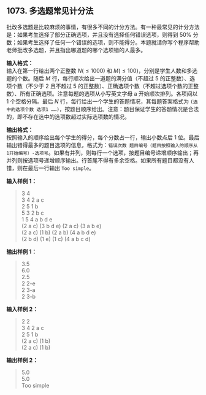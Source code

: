 ﻿## 1073. 多选题常见计分法
批改多选题是比较麻烦的事情，有很多不同的计分方法。有一种最常见的计分方法是：如果考生选择了部分正确选项，并且没有选择任何错误选项，则得到 50% 分数；如果考生选择了任何一个错误的选项，则不能得分。本题就请你写个程序帮助老师批改多选题，并且指出哪道题的哪个选项错的人最多。

**输入格式：**  
输入在第一行给出两个正整数 $N(≤1000)$ 和 $M(≤100)$，分别是学生人数和多选题的个数。随后 $M$ 行，每行顺次给出一道题的满分值（不超过 5 的正整数）、选项个数（不少于 2 且不超过 5 的正整数）、正确选项个数（不超过选项个数的正整数）、所有正确选项。注意每题的选项从小写英文字母 a 开始顺次排列。各项间以 1 个空格分隔。最后 $N$ 行，每行给出一个学生的答题情况，其每题答案格式为 `(选中的选项个数 选项1 ……)`，按题目顺序给出。注意：题目保证学生的答题情况是合法的，即不存在选中的选项数超过实际选项数的情况。

**输出格式：**  
按照输入的顺序给出每个学生的得分，每个分数占一行，输出小数点后 1 位。最后输出错得最多的题目选项的信息，格式为：`错误次数 题目编号（题目按照输入的顺序从1开始编号）-选项号`。如果有并列，则每行一个选项，按题目编号递增顺序输出；再并列则按选项号递增顺序输出。行首尾不得有多余空格。如果所有题目都没有人错，则在最后一行输出 `Too simple`。

**输入样例 1：**
>3 4  
3 4 2 a c  
2 5 1 b  
5 3 2 b c  
1 5 4 a b d e  
(2 a c) (3 b d e) (2 a c) (3 a b e)  
(2 a c) (1 b) (2 a b) (4 a b d e)  
(2 b d) (1 e) (1 c) (4 a b c d)  

**输出样例 1：**
>3.5  
6.0  
2.5  
2 2-e  
2 3-a  
2 3-b  

**输入样例 2：**
>2 2  
3 4 2 a c  
2 5 1 b  
(2 a c) (1 b)  
(2 a c) (1 b)  

**输出样例 2：**
>5.0  
5.0  
Too simple  